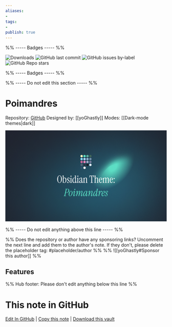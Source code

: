 ```yaml
---
aliases:
- 
tags: 
- 
publish: true
---
```


%% ----- Badges ----- %%

![Downloads](https://img.shields.io/badge/downloads-3692-573E7A?style=for-the-badge&logo=)
![GitHub last commit](https://img.shields.io/github/last-commit/yoGhastly/poimandres-obsidian?color=573E7A&label=last%20update&logo=github&style=for-the-badge)
![GitHub issues by-label](https://img.shields.io/github/issues/yoGhastly/poimandres-obsidian/help%20wanted?color=573E7A&logo=github&style=for-the-badge) 
![GitHub Repo stars](https://img.shields.io/github/stars/yoGhastly/poimandres-obsidian?color=573E7A&logo=github&style=for-the-badge)

%% ----- Badges ----- %%

%% ----- Do not edit this section ----- %%

# Poimandres

Repository: [GitHub](https://github.com/yoGhastly/poimandres-obsidian)
Designed by: [[yoGhastly]]
Modes: [[Dark-mode themes|dark]]



![screenshot](https://github.com/yoGhastly/poimandres-obsidian/raw/HEAD/dark.png)

%% ----- Do not edit anything above this line ----- %% 

%% Does the repository or author have any sponsoring links? Uncomment the next line and add them to the author's note. If they don't, please delete the placeholder tag: #placeholder/author %%
%% ![[yoGhastly#Sponsor this author]] %%


## Features



%% Hub footer: Please don't edit anything below this line %%

# This note in GitHub

<span class="git-footer">[Edit In GitHub](https://github.dev/obsidian-community/obsidian-hub/blob/main/02%20-%20Community%20Expansions/02.05%20All%20Community%20Expansions/Themes/Poimandres.md "git-hub-edit-note") | [Copy this note](https://raw.githubusercontent.com/obsidian-community/obsidian-hub/main/02%20-%20Community%20Expansions/02.05%20All%20Community%20Expansions/Themes/Poimandres.md "git-hub-copy-note") | [Download this vault](https://github.com/obsidian-community/obsidian-hub/archive/refs/heads/main.zip "git-hub-download-vault") </span>
